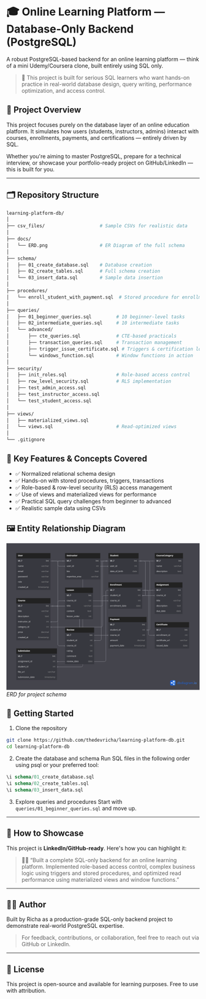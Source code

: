 # 🎓 Online Learning Platform — Database-Only Backend (PostgreSQL)
A robust PostgreSQL-based backend for an online learning platform — think of a mini Udemy/Coursera clone, built entirely using SQL only.
> 📘 This project is built for serious SQL learners who want hands-on practice in real-world database design, query writing, performance optimization, and access control.


## 📌 Project Overview

This project focuses purely on the database layer of an online education platform. It simulates how users (students, instructors, admins) interact with courses, enrollments, payments, and certifications — entirely driven by SQL.

Whether you're aiming to master PostgreSQL, prepare for a technical interview, or showcase your portfolio-ready project on GitHub/LinkedIn — this is built for you.

---

## 🗂 Repository Structure

```bash
learning-platform-db/
│
├── csv_files/                    # Sample CSVs for realistic data
│
├── docs/
│   └── ERD.png                   # ER Diagram of the full schema
│
├── schema/
│   ├── 01_create_database.sql    # Database creation
│   ├── 02_create_tables.sql      # Full schema creation
│   └── 03_insert_data.sql        # Sample data insertion
│
├── procedures/
│   └── enroll_student_with_payment.sql  # Stored procedure for enrollment
│
├── queries/
│   ├── 01_beginner_queries.sql         # 10 beginner-level tasks
│   ├── 02_intermediate_queries.sql     # 10 intermediate tasks
│   └── advanced/
│       ├── cte_queries.sql             # CTE-based practicals
│       ├── transaction_queries.sql     # Transaction management
│       ├── trigger_issue_certificate.sql # Triggers & certification logic
│       └── windows_function.sql        # Window functions in action
│
├── security/
│   ├── init_roles.sql                  # Role-based access control
│   ├── row_level_security.sql          # RLS implementation
│   ├── test_admin_access.sql
│   ├── test_instructor_access.sql
│   └── test_student_access.sql
│
├── views/
│   ├── materialized_views.sql
│   └── views.sql                       # Read-optimized views
│
└── .gitignore

```
## 🧠 Key Features & Concepts Covered
- ✅ Normalized relational schema design
- ✅ Hands-on with stored procedures, triggers, transactions
- ✅ Role-based & row-level security (RLS) access management
- ✅ Use of views and materialized views for performance
- ✅ Practical SQL query challenges from beginner to advanced
- ✅ Realistic sample data using CSVs

## 🖼️ Entity Relationship Diagram
![ERD](docs\ERD.png)
*ERD for project schema*

## 🚀 Getting Started
1. Clone the repository
  ```bash
  git clone https://github.com/thedevricha/learning-platform-db.git
  cd learning-platform-db
  ```
2. Create the database and schema
Run SQL files in the following order using psql or your preferred tool:
```sql
\i schema/01_create_database.sql
\i schema/02_create_tables.sql
\i schema/03_insert_data.sql
```
3. Explore queries and procedures
Start with `queries/01_beginner_queries.sql` and move up.
---

## 📌 How to Showcase

This project is **LinkedIn/GitHub-ready**. Here's how you can highlight it:

> 🧑‍💼 “Built a complete SQL-only backend for an online learning platform. Implemented role-based access control, complex business logic using triggers and stored procedures, and optimized read performance using materialized views and window functions.”

---
## 👨‍💻 Author
Built by Richa as a production-grade SQL-only backend project to demonstrate real-world PostgreSQL expertise.
> For feedback, contributions, or collaboration, feel free to reach out via GitHub or LinkedIn.
---
## 🔗 License
This project is open-source and available for learning purposes. Free to use with attribution.